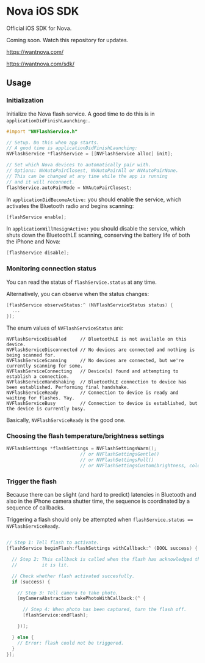 Nova iOS SDK
============

Official iOS SDK for Nova.

Coming soon. Watch this repository for updates.

https://wantnova.com/

https://wantnova.com/sdk/


Usage
-----

### Initialization

Initialize the Nova flash service. A good time to do this is in `applicationDidFinishLaunching:`.

```objective-c
#import "NVFlashService.h"

// Setup. Do this when app starts.
// A good time is applicationDidFinishLaunching:
NVFlashService *flashService = [[NVFlashService alloc] init];

// Set which Nova devices to automatically pair with.
// Options: NVAutoPairClosest, NVAutoPairAll or NVAutoPairNone.
// This can be changed at any time while the app is running
// and it will reconnect.
flashService.autoPairMode = NVAutoPairClosest;
```

In `applicationDidBecomeActive:` you should enable the service, which
activates the Bluetooth radio and begins scanning:

```objective-c
[flashService enable];
```

In `applicationWillResignActive:` you should disable the service, which
shuts down the BluetoothLE scanning, conserving the battery life of
both the iPhone and Nova:

```objective-c
[flashService disable];
```


### Monitoring connection status

You can read the status of `flashService.status` at any time.

Alternatively, you can observe when the status changes:

```objective-c
[flashService observeStatus:^ (NVFlashServiceStatus status) {
  ...
}];
```
The enum values of `NVFlashServiceStatus` are:

``` 
NVFlashServiceDisabled     // BluetoothLE is not available on this device.
NVFlashServiceDisconnected // No devices are connected and nothing is being scanned for.
NVFlashServiceScanning     // No devices are connected, but we're currently scanning for some.
NVFlashServiceConnecting   // Device(s) found and attempting to establish a connection.
NVFlashServiceHandshaking  // BluetoothLE connection to device has been established. Performing final handshake.
NVFlashServiceReady        // Connection to device is ready and waiting for flashes. Yay.
NVFlashServiceBusy         // Connection to device is established, but the device is currently busy.
```

Basically, `NVFlashServiceReady` is the good one.


### Choosing the flash temperature/brightness settings

```objective-c
NVFlashSettings *flashSettings = NVFlashSettingsWarm();
                           // or NVFlashSettingsGentle()
                           // or NVFlashSettingsFull()
                           // or NVFlashSettingsCustom(brightness, colorTemp)
```

### Trigger the flash

Because there can be slight (and hard to predict) latencies in Bluetooth
and also in the iPhone camera shutter time, the sequence is coordinated
by a sequence of callbacks.

Triggering a flash should only be attempted when `flashService.status == NVFlashServiceReady`.

```objective-c

// Step 1: Tell flash to activate.
[flashService beginFlash:flashSettings withCallback:^ (BOOL success) {

  // Step 2: This callback is called when the flash has acknowledged that
  //         it is lit.

  // Check whether flash activated succesfully.
  if (success) {

    // Step 3: Tell camera to take photo.
    [myCameraAbstraction takePhotoWithCallback:(^ {

      // Step 4: When photo has been captured, turn the flash off.
      [flashService:endFlash];

    })];

  } else {
    // Error: flash could not be triggered.
  }
}];
```


